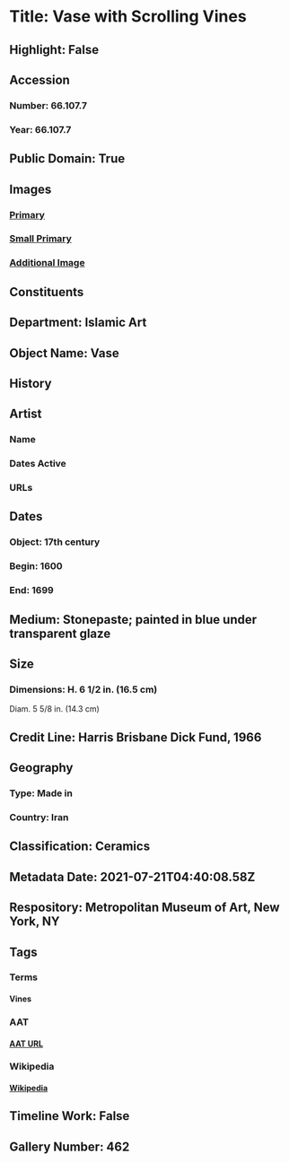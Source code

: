 # Title: Vase with Scrolling Vines
## Highlight: False
## Accession
### Number: 66.107.7
### Year: 66.107.7
## Public Domain: True
## Images
### [Primary](https://images.metmuseum.org/CRDImages/is/original/wb-66.107.7b.JPG)
### [Small Primary](https://images.metmuseum.org/CRDImages/is/web-large/wb-66.107.7b.JPG)
### [Additional Image](https://images.metmuseum.org/CRDImages/is/original/wb-66.107.7.JPG)
## Constituents
## Department: Islamic Art
## Object Name: Vase
## History
## Artist
### Name
### Dates Active
### URLs
## Dates
### Object: 17th century
### Begin: 1600
### End: 1699
## Medium: Stonepaste; painted in blue under transparent glaze
## Size
### Dimensions: H. 6 1/2 in. (16.5 cm)
Diam. 5 5/8 in. (14.3 cm)
## Credit Line: Harris Brisbane Dick Fund, 1966
## Geography
### Type: Made in
### Country: Iran
## Classification: Ceramics
## Metadata Date: 2021-07-21T04:40:08.58Z
## Respository: Metropolitan Museum of Art, New York, NY
## Tags
### Terms
#### Vines
### AAT
#### [AAT URL](http://vocab.getty.edu/page/aat/300132406)
### Wikipedia
#### [Wikipedia]()
## Timeline Work: False
## Gallery Number: 462